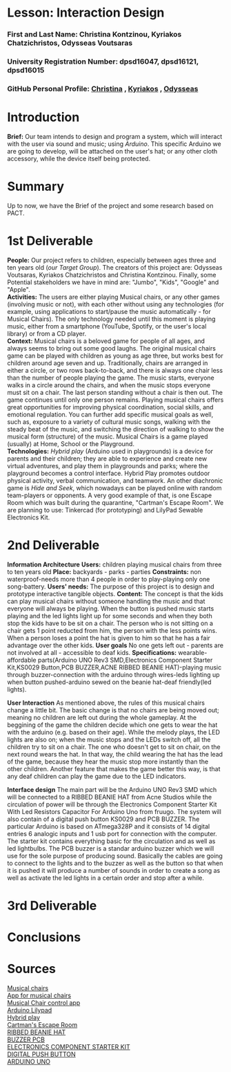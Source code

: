 # Lesson: Interaction Design

### First and Last Name: Christina Kontzinou, Kyriakos Chatzichristos, Odysseas Voutsaras
### University Registration Number: dpsd16047, dpsd16121, dpsd16015
### GitHub Personal Profile: [Christina](https://github.com/dpsd16047) , [Kyriakos](https://github.com/dpsd16121) , [Odysseas](https://github.com/dpsd16015)

# Introduction
**Brief:** Our team intends to design and program a system, which will interact with the user via sound and music; using *Arduino*. This specific Arduino we are going to develop, will be attached on the user's hat; or any other cloth accessory, while the device itself being protected. 

# Summary
Up to now, we have the Brief of the project and some research based on PACT.

# 1st Deliverable
**People:** Our project refers to children, especially between ages three and ten years old (*our Target Group*). The creators of this project are: Odysseas Voutsaras, Kyriakos Chatzichristos and Christina Kontzinou. Finally, some Potential stakeholders we have in mind are: "Jumbo", "Kids", "Google" and "Apple".  
**Activities:** The users are either playing Musical chairs, or any other games (involving music or not), with each other without using any technologies (for example, using applications to start/pause the music automatically - for Musical Chairs). The only technology needed until this moment is playing music, either from a smartphone (YouTube, Spotify, or the user's local library) or from a CD player.  
**Context:** Musical chairs is a beloved game for people of all ages, and always seems to bring out some good laughs. The original musical chairs game can be played with children as young as age three, but works best for children around age seven and up. Traditionally, chairs are arranged in either a circle, or two rows back-to-back, and there is always one chair less than the number of people playing the game. The music starts, everyone walks in a circle around the chairs, and when the music stops everyone must sit on a chair. The last person standing without a chair is then out. The game continues until only one person remains. Playing musical chairs offers great opportunities for improving physical coordination, social skills, and emotional regulation. You can further add specific musical goals as well, such as, exposure to a variety of cultural music songs, walking with the steady beat of the music, and switching the direction of walking to show the musical form (structure) of the music. Musical Chairs is a game played (usually) at Home, School or the Playground.  
**Technologies:** *Hybrid play* (Arduino used in playgrounds) is a device for parents and their children; they are able to experience and create new virtual adventures, and play them in playgrounds and parks; where the playground becomes a control interface. Hybrid Play promotes outdoor physical activity, verbal communication, and teamwork. An other diachronic game is *Hide and Seek*, which nowadays can be played online with random team-players or opponents. A very good example of that, is one Escape Room which was built during the quarantine, "Cartman's Escape Room".
We are planning to use: Tinkercad (for prototyping) and LilyPad Sewable Electronics Kit. 

# 2nd Deliverable  
**Information Architecture**
**Users:** children playing musical chairs from three to ten years old
**Place:** backyards - parks - parties
**Constraints:** non waterproof-needs more than 4 people in order to play-playing only one song-battery.
**Users' needs:** The purpose of this project is to design and prototype interactive tangible objects.
**Content:** The concept is that the kids can play musical chairs without someone handling the music and that everyone will always be playing. When the button is pushed music starts playing and the led lights light up for some seconds and when they both stop the kids have to be sit on a chair. The person who is not sitting  on a chair gets 1 point reducted from him, the person with the less points wins. When a person loses a point the hat is given to him so that he has a fair advantage over the other kids.
**User goals** No one gets left out - parents are not involved at all - accessible to deaf kids.
**Specifications:** wearable-affordable parts(Arduino UNO Rev3 SMD,Electronics Component Starter Kit,KS0029 Button,PCB BUZZER,ACNE RIBBED BEANIE HAT)-playing music through buzzer-connection with the arduino through wires-leds lighting up when button pushed-arduino sewed on the beanie hat-deaf friendly(led lights).

**User Interaction**
As mentioned above, the rules of this musical chairs change a little bit. The basic change is that no chairs are being moved out; meaning no children are left out during the whole gameplay. At the beggining of the game the children decide which one gets to wear the hat with the arduino (e.g. based on their age). While the melody plays, the LED lights are also on; when the music stops and the LEDs switch off, all the children try to sit on a chair. The one who doesn't get to sit on chair, on the next round wears the hat. In that way, the child wearing the hat has the lead of the game, because they hear the music stop more instantly than the other children. Another feature that makes the game better this way, is that any deaf children can play the game due to the LED indicators. 

**Interface design**
The main part will be the Arduino UNO Rev3 SMD which will be connected to a RIBBED BEANIE HAT from Acne Studios while the circulation of power will be through the Electronics Component Starter Kit With Led Resistors Capacitor For Arduino Uno  from fruugo. The system will also contain of a digital push button KS0029 and PCB BUZZER. The particular Arduino is based on ATmega328P and it consists of 14 digital entries 6 analogic inputs and 1 usb port for connection with the computer. The starter kit contains everything basic for the circulation and as well as led lightbulbs. The PCB buzzer is a standar arduino buzzer which we will use for the sole purpose of producing sound. Basically the cables are going to connect to the lights and to the buzzer as well as the button so that when it is pushed it will produce 
a number of sounds in order to create a song as well as activate the led lights in a certain order and stop after a while.



# 3rd Deliverable 


# Conclusions


# Sources
[Musical chairs](https://harmonylodgemusic.com/how-to-play-an-exciting-clever-twist-on-the-classic-musical-chairs-game/)  
[App for musical chairs](https://play.google.com/store/apps/details?id=fi.miniminn.android.musicalchairsplayer&hl=en_US&gl=US)  
[Musical Chair control app](https://apps.apple.com/us/app/musical-chair-game-control/id1199948130)  
[Arduino Lilypad](https://www.sparkfun.com/products/13927)  
[Hybrid play](https://duino4projects.com/hybrid-play-turn-playground-video-game/)  
[Cartman's Escape Room](https://escapetheroom.com/south-park/)  
[RIBBED BEANIE HAT](https://www.acnestudios.com/eu/en/ribbed-beanie-hat-black/C40135-900000.html?gclid=CjwKCAjw9-KTBhBcEiwAr19ig9WXwTAplm2i6lKk20IitCIKAuXDCXGSxe3nM6pmanS3-H8YLy5WQBoC-_sQAvD_BwE)  
[BUZZER PCB](https://www.wisdomstores.com/%CE%BA%CE%B1%CE%BB%CF%89%CE%B4%CE%B9%CE%B1-%CE%B1%CE%BD%CE%B1%CE%BB%CF%89%CF%83%CE%B9%CE%BC%CE%B1/%CE%B2%CF%85%CF%83%CE%BC%CE%B1%CF%84%CE%B1-adaptors/buzzers/buzzer-pcb-12vdc-85db-kpi-g2610-2476-yx-yd2310-kep.htm?gclid=CjwKCAjw9-KTBhBcEiwAr19ig0gCJVyP0g6zM3Rk0-ysltwD31gx1fql1JNx6zRrFxvkexuAgR55rBoCeKMQAvD_BwE)  
[ELECTRONICS COMPONENT STARTER KIT](https://www.fruugo.gr/electronics-component-starter-kit-with-led-resistors-capacitor-for-arduino-uno/p-74465868-149474804?language=en&ac=croud&gclid=CjwKCAjw9-KTBhBcEiwAr19ig1-Ck-xyhMK3uhsw-gpvo4KywpxDWbMWCEN6XVsixUUBo6vp-2-AghoCIqUQAvD_BwE)  
[DIGITAL PUSH BUTTON](https://www.trelokalathi.gr/index.php?route=product/product&product_id=59775&gclid=CjwKCAjw9-KTBhBcEiwAr19ig1dztj4XadeZdEo2cAfGH6k8NQ7AsgFM9mbcz0P37noUlVx0-1cfQRoC18UQAvD_BwE)  
[ARDUINO UNO](https://eduk8.gr/product/arduino-uno-rev3/?dTribesID=be416045978f1062e07cc3bc5b84ff5d%7Cadtribes%7C9310&utm_source=Google%20Shopping&utm_campaign=Edu%20GShop&utm_medium=cpc&utm_term=9310&gclid=CjwKCAjw9-KTBhBcEiwAr19ig0XrWYNM5UdXqfYKJd97_HUOfFQnxLOgP-jfrfKUHY-Naddt1d11HRoCZF0QAvD_BwE)  

